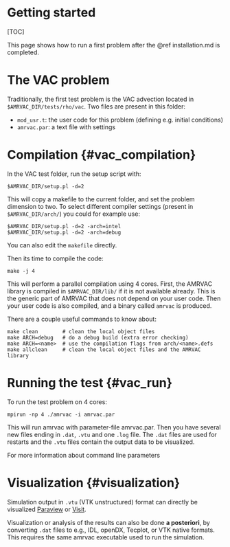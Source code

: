 # Getting started

[TOC]

This page shows how to run a first problem after the @ref installation.md is
completed.

# The VAC problem

Traditionally, the first test problem is the VAC advection located in
`$AMRVAC_DIR/tests/rho/vac`. Two files are present in this folder:

* `mod_usr.t`: the user code for this problem (defining e.g. initial conditions)
* `amrvac.par`: a text file with settings

# Compilation {#vac_compilation}

In the VAC test folder, run the setup script with:

    $AMRVAC_DIR/setup.pl -d=2

This will copy a makefile to the current folder, and set the problem dimension
to two. To select different compiler settings (present in `$AMRVAC_DIR/arch/`)
you could for example use:

    $AMRVAC_DIR/setup.pl -d=2 -arch=intel
    $AMRVAC_DIR/setup.pl -d=2 -arch=debug

You can also edit the `makefile` directly.

Then its time to compile the code:

    make -j 4

This will perform a parallel compilation using 4 cores. First, the AMRVAC
library is compiled in `$AMRVAC_DIR/lib/` if it is not available already. This
is the generic part of AMRVAC that does not depend on your user code. Then your
user code is also compiled, and a binary called `amrvac` is produced.

There are a couple useful commands to know about:

    make clean        # clean the local object files
    make ARCH=debug   # do a debug build (extra error checking)
    make ARCH=<name>  # use the compilation flags from arch/<name>.defs
    make allclean     # clean the local object files and the AMRVAC library

# Running the test {#vac_run}

To run the test problem on 4 cores:

    mpirun -np 4 ./amrvac -i amrvac.par

This will run amrvac with parameter-file amrvac.par. Then you have several new
files ending in `.dat`, `.vtu` and one `.log` file. The `.dat` files are used
for restarts and the `.vtu` files contain the output data to be visualized.

For more information about command line parameters

# Visualization {#visualization}

Simulation output in `.vtu` (VTK unstructured) format can directly be
visualized [Paraview](http://www.paraview.org/)
or [Visit](https://wci.llnl.gov/simulation/computer-codes/visit).

Visualization or analysis of the results can also be done **a posteriori**, by
converting `.dat` files to e.g., IDL, openDX, Tecplot, or VTK native formats.
This requires the same amrvac executable used to run the simulation.
